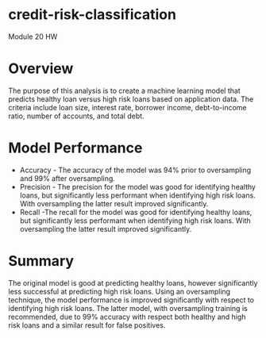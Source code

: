 # credit-risk-classification
Module 20 HW

# Overview
The purpose of this analysis is to create a machine learning model that predicts healthy loan versus high risk loans based on application data. The criteria include loan size, interest rate, borrower income, debt-to-income ratio, number of accounts, and total debt. 


# Model Performance
*  Accuracy - The accuracy of the model was 94% prior to oversampling and 99% after oversampling.
*  Precision - The precision for the model was good for identifying healthy loans, but significantly less performant when identifying high risk loans. With oversampling the latter result improved significantly. 
*  Recall -The recall for the model was good for identifying healthy loans, but significantly less performant when identifying high risk loans. With oversampling the latter result improved significantly. 

# Summary
The original model is good at predicting healthy loans, however significantly less successful at predicting high risk loans. Using an oversampling technique, the model performance is improved significantly with respect to identifying high risk loans. The latter model, with oversampling training is recommended, due to 99% accuracy with respect both healthy and high risk loans and a similar result for false positives. 
